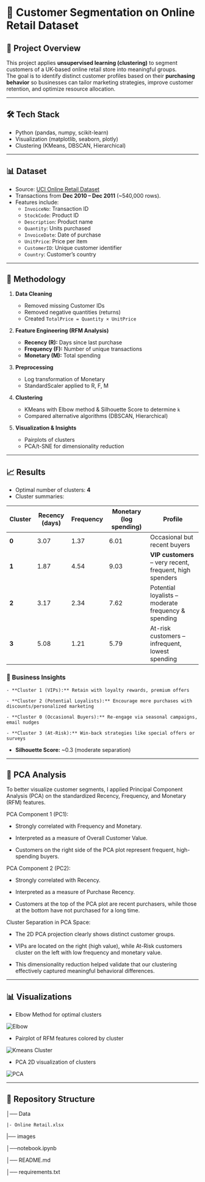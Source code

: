 # 🛒 Customer Segmentation on Online Retail Dataset

## 📌 Project Overview
This project applies **unsupervised learning (clustering)** to segment customers of a UK-based online retail store into meaningful groups.  
The goal is to identify distinct customer profiles based on their **purchasing behavior** so businesses can tailor marketing strategies, improve customer retention, and optimize resource allocation.

---

## 🛠️ Tech Stack
- Python (pandas, numpy, scikit-learn)  
- Visualization (matplotlib, seaborn, plotly)  
- Clustering (KMeans, DBSCAN, Hierarchical)  

---

## 📊 Dataset
- Source: [UCI Online Retail Dataset](https://archive.ics.uci.edu/ml/datasets/online+retail)  
- Transactions from **Dec 2010 – Dec 2011** (~540,000 rows).  
- Features include:  
  - `InvoiceNo`: Transaction ID  
  - `StockCode`: Product ID  
  - `Description`: Product name  
  - `Quantity`: Units purchased  
  - `InvoiceDate`: Date of purchase  
  - `UnitPrice`: Price per item  
  - `CustomerID`: Unique customer identifier  
  - `Country`: Customer’s country  

---

## 🔧 Methodology
1. **Data Cleaning**  
   - Removed missing Customer IDs  
   - Removed negative quantities (returns)  
   - Created `TotalPrice = Quantity × UnitPrice`

2. **Feature Engineering (RFM Analysis)**  
   - **Recency (R):** Days since last purchase  
   - **Frequency (F):** Number of unique transactions  
   - **Monetary (M):** Total spending  

3. **Preprocessing**  
   - Log transformation of Monetary  
   - StandardScaler applied to R, F, M  

4. **Clustering**  
   - KMeans with Elbow method & Silhouette Score to determine `k`  
   - Compared alternative algorithms (DBSCAN, Hierarchical)  

5. **Visualization & Insights**  
   - Pairplots of clusters  
   - PCA/t-SNE for dimensionality reduction  

---

## 📈 Results
- Optimal number of clusters: **4**  
- Cluster summaries:  

| Cluster | Recency (days) | Frequency | Monetary (log spending) | Profile |
|---------|----------------|-----------|--------------------------|----------|
| **0** | 3.07 | 1.37 | 6.01 | Occasional but recent buyers |
| **1** | 1.87 | 4.54 | 9.03 | **VIP customers** – very recent, frequent, high spenders |
| **2** | 3.17 | 2.34 | 7.62 | Potential loyalists – moderate frequency & spending |
| **3** | 5.08 | 1.21 | 5.79 | At-risk customers – infrequent, lowest spending |

### 🔹 Business Insights
    - **Cluster 1 (VIPs):** Retain with loyalty rewards, premium offers  

    - **Cluster 2 (Potential Loyalists):** Encourage more purchases with discounts/personalized marketing  

    - **Cluster 0 (Occasional Buyers):** Re-engage via seasonal campaigns, email nudges 

    - **Cluster 3 (At-Risk):** Win-back strategies like special offers or surveys  


- **Silhouette Score:** ~0.3 (moderate separation)

---

## 🔎 PCA Analysis

To better visualize customer segments, I applied Principal Component Analysis (PCA) on the standardized Recency, Frequency, and Monetary (RFM) features.

PCA Component 1 (PC1):

- Strongly correlated with Frequency and Monetary.

- Interpreted as a measure of Overall Customer Value.

- Customers on the right side of the PCA plot represent frequent, high-spending buyers.

PCA Component 2 (PC2):

- Strongly correlated with Recency.

- Interpreted as a measure of Purchase Recency.

- Customers at the top of the PCA plot are recent purchasers, while those at the bottom have not purchased for a long time.

Cluster Separation in PCA Space:

- The 2D PCA projection clearly shows distinct customer groups.

- VIPs are located on the right (high value), while At-Risk customers cluster on the left with low frequency and monetary value.

- This dimensionality reduction helped validate that our clustering effectively captured meaningful behavioral differences.

---

## 📊 Visualizations
- Elbow Method for optimal clusters 

![Elbow](images/elbow.png)

- Pairplot of RFM features colored by cluster  

![Kmeans Cluster](images/clustering.png)

- PCA 2D visualization of clusters  

![PCA](images/PCA.png)


---

## 📂 Repository Structure

│── Data 

    |- Online Retail.xlsx

|── images

│──notebook.ipynb

│── README.md

│── requirements.txt
